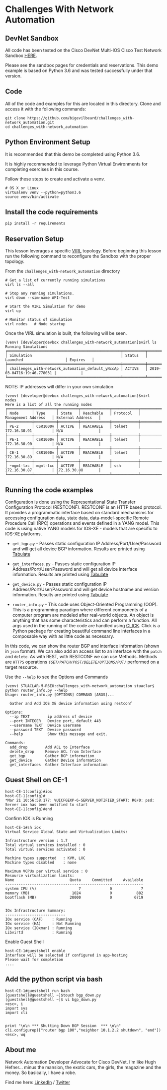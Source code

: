 # Challenges With Network Automation

## DevNet Sandbox
All code has been tested on the Cisco DevNet Multi-IOS Cisco Test Network Sandbox [HERE](https://devnetsandbox.cisco.com/RM/Diagram/Index/6b023525-4e7f-4755-81ae-05ac500d464a?diagramType=Topology).

Please see the sandbox pages for credentials and reservations. This demo example is based on Python 3.6 and was tested successfully under that version.


## Code

All of the code and examples for this are located in this directory. Clone and access it with the following commands:

```
git clone https://github.com/bigevilbeard/challenges_with-network_automation.git
cd challenges_with-network_automation
```

## Python Environment Setup
It is recommended that this demo be completed using Python 3.6.

It is highly recommended to leverage Python Virtual Environments for completing exercises in this course.

Follow these steps to create and activate a venv.
```
# OS X or Linux
virtualenv venv --python=python3.6
source venv/bin/activate
```
## Install the code requirements
```
pip install -r requirements
```

## Reservation Setup
This lesson leverages a specific [VIRL](https://github.com/bigevilbeard/challenges_with-network_automation/blob/master/topology.virl) topology. Before beginning this lesson run the following command to reconfigure the Sandbox with the proper topology.

From the `challenges_with-network_automation` directory
```
# Get a list of currently running simulations
virl ls --all

# Stop any running simulations.
virl down --sim-name API-Test

# Start the VIRL Simulation for demo
virl up

# Monitor status of simulation
virl nodes   # Node startup
```
Once the VIRL simulation is built, the following will be seen.
```
(venv) [developer@devbox challenges_with-network_automation]$virl ls
Running Simulations
╒═══════════════════════════════════════════════════╤══════════╤════════════════════════════╤═══════════╕
│ Simulation                                        │ Status   │ Launched                   │ Expires   │
╞═══════════════════════════════════════════════════╪══════════╪════════════════════════════╪═══════════╡
│ challenges_with-network_automation_default_yNccAp │ ACTIVE   │ 2019-03-04T16:19:46.778031 │           │
╘═══════════════════════════════════════════════════╧══════════╧════════════════════════════╧═══════════╛
```

NOTE: IP addresses will differ in your own simulation

```
(venv) [developer@devbox challenges_with-network_automation]$virl nodes
Here is a list of all the running nodes
╒═══════════╤══════════╤═════════╤═════════════╤════════════╤══════════════════════╤════════════════════╕
│ Node      │ Type     │ State   │ Reachable   │ Protocol   │ Management Address   │ External Address   │
╞═══════════╪══════════╪═════════╪═════════════╪════════════╪══════════════════════╪════════════════════╡
│ PE-2      │ CSR1000v │ ACTIVE  │ REACHABLE   │ telnet     │ 172.16.30.91         │ N/A                │
├───────────┼──────────┼─────────┼─────────────┼────────────┼──────────────────────┼────────────────────┤
│ PE-1      │ CSR1000v │ ACTIVE  │ REACHABLE   │ telnet     │ 172.16.30.90         │ N/A                │
├───────────┼──────────┼─────────┼─────────────┼────────────┼──────────────────────┼────────────────────┤
│ CE-1      │ CSR1000v │ ACTIVE  │ REACHABLE   │ telnet     │ 172.16.30.89         │ N/A                │
├───────────┼──────────┼─────────┼─────────────┼────────────┼──────────────────────┼────────────────────┤
│ ~mgmt-lxc │ mgmt-lxc │ ACTIVE  │ REACHABLE   │ ssh        │ 172.16.30.87         │ 172.16.30.88       │
╘═══════════╧══════════╧═════════╧═════════════╧════════════╧══════════════════════╧════════════════════╛
```

## Running the code examples

Configuration is done using the Representational State Transfer Configuration Protocol (RESTCONF). RESTCONF is an HTTP based protocol. It provides a programmatic interface based on standard mechanisms for accessing configuration data, state data, data-model-specific Remote Procedure Call (RPC) operations and events defined in a YANG model. This code is using native YANG models for IOS-XE - models that are specific to IOS-XE platforms.

- `get_bgp.py` - Passes static configuration IP Address/Port/User/Password and will get all device BGP information. Results are printed using [Tabulate](https://pypi.org/project/tabulate/)
- `get_interfaces.py` - Passes static configuration IP Address/Port/User/Password and will get all device interface information. Results are printed using [Tabulate](https://pypi.org/project/tabulate/)
- `get_device.py` - Passes static configuration IP Address/Port/User/Password and will get device hostname and version information. Results are printed using [Tabulate](https://pypi.org/project/tabulate/)

- `router_info.py` - This code uses Object-Oriented Programming (OOP). This is a programming paradigm where different components of a computer program are modeled after real-world objects. An object is anything that has some characteristics and can perform a function. All args used in the running of the code are handled using [CLICK](https://click.palletsprojects.com/en/7.x/). Click is a Python package for creating beautiful command line interfaces in a composable way with as little code as necessary.

In this code, we can show the router BGP and interface information (shown in `json` format). We can also add an access list to an interface with the `patch` and `delete`. As with REST, with RESTCONF we can use Methods. Methods are `HTTPS` operations _`(GET/PATCH/POST/DELETE/OPTIONS/PUT)`_ performed on a target resource.

Use the `--help` to see the Options and Commands

```
(venv) STUACLAR-M-R6EU:challenges_with-network_automation stuaclar$ python router_info.py --help
Usage: router_info.py [OPTIONS] COMMAND [ARGS]...

  Gather and Add IOS XE device information using restconf

Options:
  --ip TEXT        ip address of device
  --port INTEGER   Device port, default 443
  --username TEXT  Device username
  --password TEXT  Device password
  --help           Show this message and exit.

Commands:
  add_drop        Add ACL to Interface
  delete_drop     Remove ACL from Interface
  get_bgp         Gather BGP information
  get_device      Gather Device information
  get_interfaces  Gather Interface information
```
## Guest Shell on CE-1

```
host-CE-1(config)#iox
host-CE-1(config)#
*Mar 21 10:56:58.177: %UICFGEXP-6-SERVER_NOTIFIED_START: R0/0: psd: Server iox has been notified to start
host-CE-1(config)#end
```
Confirm IOX is Running

```
host-CE-1#sh iox
Virtual Service Global State and Virtualization Limits:

Infrastructure version : 1.7
Total virtual services installed : 0
Total virtual services activated : 0

Machine types supported   : KVM, LXC
Machine types disabled    : none

Maximum VCPUs per virtual service : 0
Resource virtualization limits:
Name                         Quota     Committed     Available
--------------------------------------------------------------
system CPU (%)                   7             0             7
memory (MB)                   1024             0           882
bootflash (MB)               20000             0          6719


IOx Infrastructure Summary:
---------------------------
IOx service (CAF)    : Running
IOx service (HA)     : Not Running
IOx service (IOxman) : Running
Libvirtd             : Running
```
Enable Guest Shell
```
host-CE-1#guestshell enable
Interface will be selected if configured in app-hosting
Please wait for completion
....

```

## Add the python script via bash

```
host-CE-1#guestshell run bash
[guestshell@guestshell ~]$touch bgp_down.py
[guestshell@guestshell ~]$ vi bgp_down.py
<esc>, i
import sys
import cli


print "\n\n *** Shutting Down BGP Session  *** \n\n"
cli.configurep(["router bgp 100","neighbor 10.1.2.2 shutdown", "end"])
<esc>, wq
```

## About me

Network Automation Developer Advocate for Cisco DevNet.
I'm like Hugh Hefner... minus the mansion, the exotic cars, the girls, the magazine and the money. So basically, I have a robe.

Find me here: [LinkedIn](https://www.linkedin.com/in/stuarteclark/) / [Twitter](https://twitter.com/bigevilbeard)
